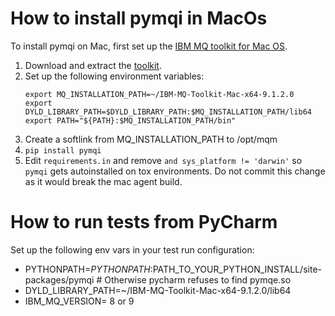How to install pymqi in MacOs
=============================
To install pymqi on Mac, first set up the [IBM MQ toolkit for Mac OS][1].

1. Download and extract the [toolkit][2].
2. Set up the following environment variables:
    ```
    export MQ_INSTALLATION_PATH=~/IBM-MQ-Toolkit-Mac-x64-9.1.2.0
    export DYLD_LIBRARY_PATH=$DYLD_LIBRARY_PATH:$MQ_INSTALLATION_PATH/lib64
    export PATH="${PATH}:$MQ_INSTALLATION_PATH/bin"
    ```
3. Create a softlink from MQ_INSTALLATION_PATH to /opt/mqm
4. `pip install pymqi`
5. Edit `requirements.in` and remove `and sys_platform != 'darwin'` so `pymqi` gets autoinstalled on tox environments.
Do not commit this change as it would break the mac agent build.


How to run tests from PyCharm
=============================
Set up the following env vars in your test run configuration:

* PYTHONPATH=$PYTHONPATH:$PATH_TO_YOUR_PYTHON_INSTALL/site-packages/pymqi  # Otherwise pycharm refuses to find pymqe.so
* DYLD_LIBRARY_PATH=~/IBM-MQ-Toolkit-Mac-x64-9.1.2.0/lib64
* IBM_MQ_VERSION= 8 or 9


[1]: https://developer.ibm.com/messaging/2019/02/05/ibm-mq-macos-toolkit-for-developers
[2]: https://public.dhe.ibm.com/ibmdl/export/pub/software/websphere/messaging/mqdev/mactoolkit
